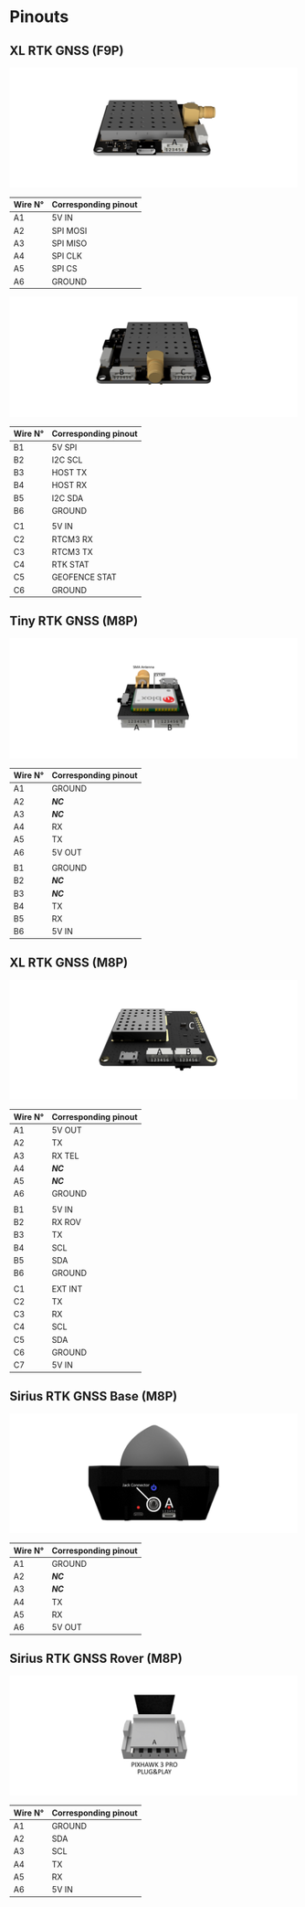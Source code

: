 # Pinouts

## XL RTK GNSS \(F9P\)

![](../.gitbook/assets/pinouts-xl-zed-f9p-drotek.png)

| Wire N° | Corresponding pinout |
| :--- | :--- |
| A1 | 5V IN |
| A2 | SPI MOSI |
| A3 | SPI MISO |
| A4 | SPI CLK |
| A5 | SPI CS |
| A6 | GROUND |

![](../.gitbook/assets/pinouts-xl-f9p-ublox.png)

| Wire N° | Corresponding pinout |
| :--- | :--- |
| B1 | 5V SPI |
| B2 | I2C SCL |
| B3 | HOST TX |
| B4 | HOST RX |
| B5 | I2C SDA |
| B6 | GROUND |
|  |  |
| C1 | 5V IN |
| C2 | RTCM3 RX |
| C3 | RTCM3 TX |
| C4 | RTK STAT |
| C5 | GEOFENCE STAT |
| C6 | GROUND |

## Tiny RTK GNSS \(M8P\)

![](../.gitbook/assets/wiring-tiny-m8p.png)

| Wire N° | Corresponding pinout |
| :--- | :--- |
| A1 | GROUND |
| A2 | _**NC**_ |
| A3 | _**NC**_ |
| A4 | RX |
| A5 | TX |
| A6 | 5V OUT |
|  |  |
| B1 | GROUND |
| B2 | _**NC**_ |
| B3 | _**NC**_ |
| B4 | TX |
| B5 | RX |
| B6 | 5V IN |

## XL RTK GNSS \(M8P\)

![](../.gitbook/assets/wiring-xl.png)

| Wire N° | Corresponding pinout |
| :--- | :--- |
| A1 | 5V OUT |
| A2 | TX |
| A3 | RX TEL |
| A4 | _**NC**_ |
| A5 | _**NC**_ |
| A6 | GROUND |
|  |  |
| B1 | 5V IN |
| B2 | RX ROV |
| B3 | TX |
| B4 | SCL |
| B5 | SDA |
| B6 | GROUND |
|  |  |
| C1 | EXT INT |
| C2 | TX |
| C3 | RX |
| C4 | SCL |
| C5 | SDA |
| C6 | GROUND |
| C7 | 5V IN |

## Sirius RTK GNSS Base \(M8P\)

![](../.gitbook/assets/wiring-xxl-base-drotek.png)

| Wire N° | Corresponding pinout |
| :--- | :--- |
| A1 | GROUND |
| A2 | _**NC**_ |
| A3 | _**NC**_ |
| A4 | TX |
| A5 | RX |
| A6 | 5V OUT |

## Sirius RTK GNSS Rover \(M8P\)

![](../.gitbook/assets/wiring-sirius.png)

| Wire N° | Corresponding pinout |
| :--- | :--- |
| A1 | GROUND |
| A2 | SDA |
| A3 | SCL |
| A4 | TX |
| A5 | RX |
| A6 | 5V IN |

